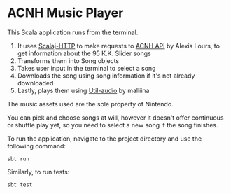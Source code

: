 # ACNH Music Player

This Scala application runs from the terminal.

1. It uses [Scalaj-HTTP](https://github.com/scalaj/scalaj-http) to make requests to [ACNH API](http://acnhapi.com/) by Alexis Lours, to get information about the 95 K.K. Slider songs
2. Transforms them into Song objects
3. Takes user input in the terminal to select a song
4. Downloads the song using song information if it's not already downloaded
5. Lastly, plays them using [Util-audio](https://github.com/malliina/util-audio) by malliina

The music assets used are the sole property of Nintendo.

You can pick and choose songs at will, however it doesn't offer continuous or shuffle play yet, so you need to select a new song if the song finishes.

To run the application, navigate to the project directory and use the following command:

    sbt run

Similarly, to run tests:

    sbt test
